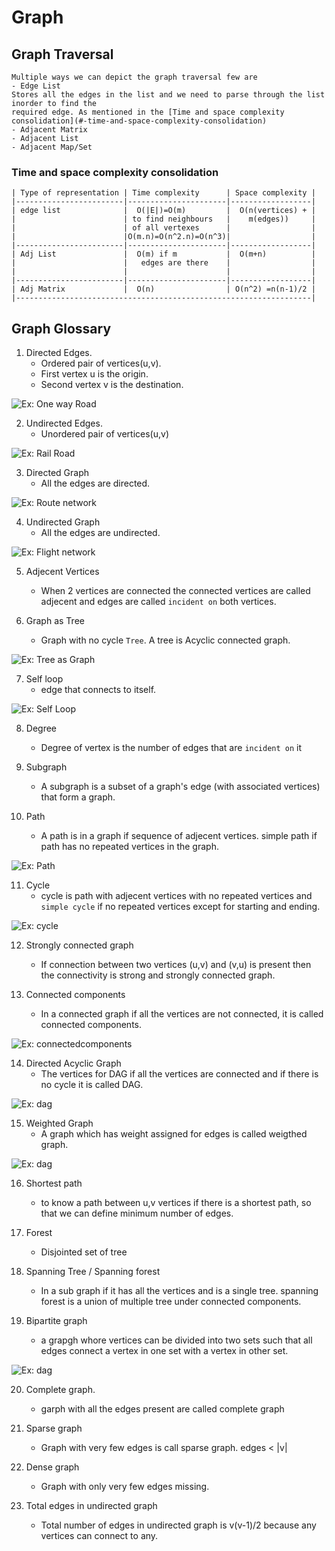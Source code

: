 # Graph
## Graph Traversal
    Multiple ways we can depict the graph traversal few are
    - Edge List
    Stores all the edges in the list and we need to parse through the list inorder to find the 
    required edge. As mentioned in the [Time and space complexity consolidation](#-time-and-space-complexity-consolidation)
    - Adjacent Matrix
    - Adjacent List
    - Adjacent Map/Set

### Time and space complexity consolidation
    | Type of representation | Time complexity      | Space complexity |
    |------------------------|----------------------|------------------|
    | edge list              |  O(|E|)=O(m)         |  O(n(vertices) + |
    |                        | to find neighbours   |    m(edges))     |
    |                        | of all vertexes      |                  |
    |                        |O(m.n)=O(n^2.n)=O(n^3)|                  |                  
    |------------------------|----------------------|------------------|
    | Adj List               |  O(m) if m           |  O(m+n)          |
    |                        |   edges are there    |                  |
    |                        |                      |                  |
    |------------------------|----------------------|------------------|
    | Adj Matrix             |  O(n)                | O(n^2) =n(n-1)/2 |
    |------------------------------------------------------------------|  
    
## Graph Glossary
1. Directed Edges.
    - Ordered pair of vertices(u,v).
    - First vertex u is the origin.
    - Second vertex v is the destination.

![Ex: One way Road](https://github.com/ca-franco/algo/blob/main/assets/images/directededge.png)

2. Undirected Edges.
    - Unordered pair of vertices(u,v)
   
![Ex: Rail Road](https://github.com/ca-franco/algo/blob/main/assets/images/undirectededge.png)

3. Directed Graph
    - All the edges are directed.

![Ex: Route network](https://github.com/ca-franco/algo/blob/main/assets/images/directedgraph.png)

4. Undirected Graph
    - All the edges are undirected.

![Ex: Flight network](https://github.com/ca-franco/algo/blob/main/assets/images/undirectedgraph.png)
 
5. Adjecent Vertices
    - When 2 vertices are connected the connected vertices are called adjecent and edges are called 
      `incident on` both vertices.

6. Graph as Tree
    - Graph with no cycle `Tree`. A tree is Acyclic connected graph.

![Ex: Tree as Graph](https://github.com/ca-franco/algo/blob/main/assets/images/treegraph.png)

7. Self loop
    - edge that connects to itself.


![Ex: Self Loop](https://github.com/ca-franco/algo/blob/main/assets/images/selfloop.png)
 
8. Degree
    - Degree of vertex is the number of edges that are `incident on` it

9. Subgraph
    - A subgraph is a subset of a graph's edge (with associated vertices) that form a graph.

10. Path
    - A path is in a graph if sequence of adjecent vertices. simple path if path has no
    repeated vertices in the graph.

![Ex: Path](https://github.com/ca-franco/algo/blob/main/assets/images/path.png)

11. Cycle
    - cycle is path with adjecent vertices with no repeated vertices and `simple cycle` if
    no repeated vertices except for starting and ending.

![Ex: cycle](https://github.com/ca-franco/algo/blob/main/assets/images/cycle.png)

12. Strongly connected graph
    - If connection between two vertices (u,v) and (v,u) is present then 
    the connectivity is strong and strongly connected graph.

13. Connected components
    - In a connected graph if all the vertices are not connected, it is called connected components.

![Ex: connectedcomponents](https://github.com/ca-franco/algo/blob/main/assets/images/connectedcomponents.png)

14. Directed Acyclic Graph
    - The vertices for DAG if all the vertices are connected and if there is no cycle it is called DAG.

![Ex: dag](https://github.com/ca-franco/algo/blob/main/assets/images/dag.png)

15. Weighted Graph
    - A graph which has weight assigned for edges is called weigthed graph.

![Ex: dag](https://github.com/ca-franco/algo/blob/main/assets/images/weightedgraph.png)

16. Shortest path
    - to know a path between u,v vertices if there is a shortest path, so that we 
    can define minimum number of edges.

17. Forest
    - Disjointed set of tree

18. Spanning Tree / Spanning forest
    - In a sub graph if it has all the vertices and is a single tree. spanning forest is a union of 
    multiple tree under connected components.

19. Bipartite graph
    - a grapgh whore vertices can be divided into two sets such that all edges connect a vertex in one set with a vertex in other set.

![Ex: dag](https://github.com/ca-franco/algo/blob/main/assets/images/bipartitegraph.png)

20. Complete graph.
    - garph with all the edges present are called complete graph

21. Sparse graph
    - Graph with very few edges is call sparse graph. edges < |v|

22. Dense graph
    - Graph with only very few edges missing.

23. Total edges in undirected graph
    - Total number of edges in undirected graph is v(v-1)/2 because any vertices can connect to any.
    

